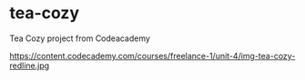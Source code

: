 # tea-cozy
Tea Cozy project from Codeacademy

https://content.codecademy.com/courses/freelance-1/unit-4/img-tea-cozy-redline.jpg

